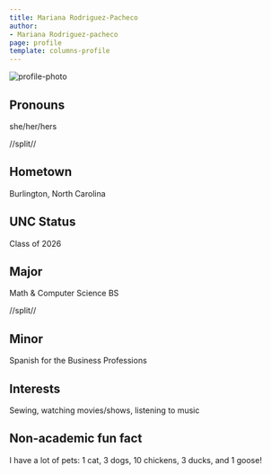 ```yaml
---
title: Mariana Rodriguez-Pacheco
author:
- Mariana Rodriguez-pacheco
page: profile
template: columns-profile
---
```


![profile-photo](../../../static/profile-photos/mrodriguez.jpg)

## Pronouns
she/her/hers

//split//

## Hometown
Burlington, North Carolina

## UNC Status
Class of 2026

## Major
Math & Computer Science BS

//split//

## Minor
Spanish for the Business Professions

## Interests
Sewing, watching movies/shows, listening to music

## Non-academic fun fact
I have a lot of pets: 1 cat, 3 dogs, 10 chickens, 3 ducks, and 1 goose!